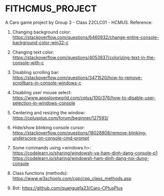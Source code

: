 # FITHCMUS_PROJECT
A Caro game project by Group 3 - Class 22CLC01 - HCMUS.
Reference:
1. Changing background color: 
https://stackoverflow.com/questions/6460932/change-entire-console-background-color-win32-c
2. Changing text color: 
https://stackoverflow.com/questions/4053837/colorizing-text-in-the-console-with-c
3. Disabling scrolling bar: 
https://stackoverflow.com/questions/3471520/how-to-remove-scrollbars-in-console-windows-c
4. Disabling user mouse select:
https://www.appsloveworld.com/cplus/100/376/how-to-disable-user-selection-in-windows-console
5. Centering and resizing the window:
https://cplusplus.com/forum/beginner/127593/
6. Hide/show blinking console cursor:
https://stackoverflow.com/questions/18028808/remove-blinking-underscore-on-console-cmd-prompt
7. Some commands using <windows.h>:
https://codelearn.io/sharing/windowsh-va-ham-dinh-dang-console-p1
https://codelearn.io/sharing/windowsh-ham-dinh-dang-noi-dung-console
8. Class functions (methods):
https://www.w3schools.com/cpp/cpp_class_methods.asp

9. Bot:
https://github.com/quanguefa23/Caro-CPlusPlus
